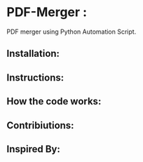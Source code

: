# PDF-Merger :
PDF merger using Python Automation Script.

## Installation:


## Instructions:

## How the code works:


## Contribiutions:

## Inspired By:
